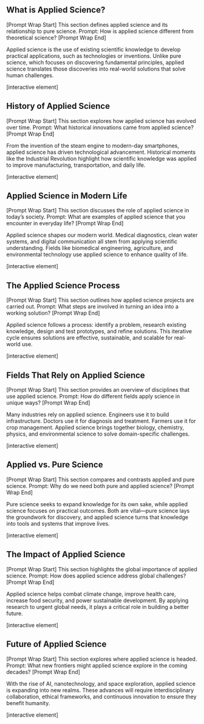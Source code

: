 ## What is Applied Science?

\[Prompt Wrap Start]
This section defines applied science and its relationship to pure science. Prompt: How is applied science different from theoretical science?
\[Prompt Wrap End]

Applied science is the use of existing scientific knowledge to develop practical applications, such as technologies or inventions. Unlike pure science, which focuses on discovering fundamental principles, applied science translates those discoveries into real-world solutions that solve human challenges.

\[interactive element]

## History of Applied Science

\[Prompt Wrap Start]
This section explores how applied science has evolved over time. Prompt: What historical innovations came from applied science?
\[Prompt Wrap End]

From the invention of the steam engine to modern-day smartphones, applied science has driven technological advancement. Historical moments like the Industrial Revolution highlight how scientific knowledge was applied to improve manufacturing, transportation, and daily life.

\[interactive element]

## Applied Science in Modern Life

\[Prompt Wrap Start]
This section discusses the role of applied science in today’s society. Prompt: What are examples of applied science that you encounter in everyday life?
\[Prompt Wrap End]

Applied science shapes our modern world. Medical diagnostics, clean water systems, and digital communication all stem from applying scientific understanding. Fields like biomedical engineering, agriculture, and environmental technology use applied science to enhance quality of life.

\[interactive element]

## The Applied Science Process

\[Prompt Wrap Start]
This section outlines how applied science projects are carried out. Prompt: What steps are involved in turning an idea into a working solution?
\[Prompt Wrap End]

Applied science follows a process: identify a problem, research existing knowledge, design and test prototypes, and refine solutions. This iterative cycle ensures solutions are effective, sustainable, and scalable for real-world use.

\[interactive element]

## Fields That Rely on Applied Science

\[Prompt Wrap Start]
This section provides an overview of disciplines that use applied science. Prompt: How do different fields apply science in unique ways?
\[Prompt Wrap End]

Many industries rely on applied science. Engineers use it to build infrastructure. Doctors use it for diagnosis and treatment. Farmers use it for crop management. Applied science brings together biology, chemistry, physics, and environmental science to solve domain-specific challenges.

\[interactive element]

## Applied vs. Pure Science

\[Prompt Wrap Start]
This section compares and contrasts applied and pure science. Prompt: Why do we need both pure and applied science?
\[Prompt Wrap End]

Pure science seeks to expand knowledge for its own sake, while applied science focuses on practical outcomes. Both are vital—pure science lays the groundwork for discovery, and applied science turns that knowledge into tools and systems that improve lives.

\[interactive element]

## The Impact of Applied Science

\[Prompt Wrap Start]
This section highlights the global importance of applied science. Prompt: How does applied science address global challenges?
\[Prompt Wrap End]

Applied science helps combat climate change, improve health care, increase food security, and power sustainable development. By applying research to urgent global needs, it plays a critical role in building a better future.

\[interactive element]

## Future of Applied Science

\[Prompt Wrap Start]
This section explores where applied science is headed. Prompt: What new frontiers might applied science explore in the coming decades?
\[Prompt Wrap End]

With the rise of AI, nanotechnology, and space exploration, applied science is expanding into new realms. These advances will require interdisciplinary collaboration, ethical frameworks, and continuous innovation to ensure they benefit humanity.

\[interactive element]

